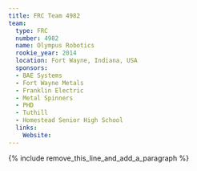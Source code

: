 ```yaml
---
title: FRC Team 4982
team:
  type: FRC
  number: 4982
  name: Olympus Robotics
  rookie_year: 2014
  location: Fort Wayne, Indiana, USA
  sponsors:
  - BAE Systems
  - Fort Wayne Metals
  - Franklin Electric
  - Metal Spinners
  - PHD
  - Tuthill
  - Homestead Senior High School
  links:
    Website:
---
```


{% include remove_this_line_and_add_a_paragraph %}